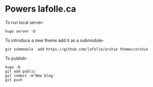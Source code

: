 # Powers lafolle.ca

To run local server-
```
hugo server -D
```

To introduce a new theme add it as a submodule-
```
git submodule  add https://github.com/lafolle/archie themes/archie
```

To publish-
```
hugo -D
git add public
git commit -m'New blog'
git push
```
